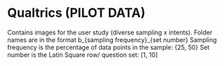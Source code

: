 # Qualtrics (PILOT DATA)
Contains images for the user study (diverse sampling x intents).
Folder names are in the format b_{sampling frequency}_{set number}
Sampling frequency is the percentage of data points in the sample: {25, 50}
Set number is the Latin Square row/ question set: [1, 10]

